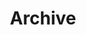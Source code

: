 ---
title: "Archive"
layout: "archives"
url: "/archives/"
summary: archives
ShowBreadCrumbs: false
---